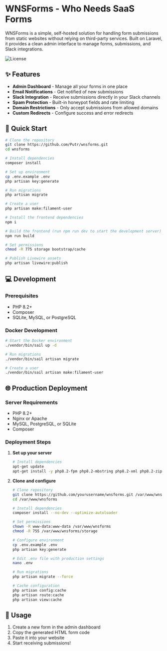 # WNSForms - Who Needs SaaS Forms

WNSForms is a simple, self-hosted solution for handling form submissions from static websites without relying on third-party services. Built on Laravel, it provides a clean admin interface to manage forms, submissions, and Slack integrations.

![License](https://img.shields.io/badge/license-MIT-green)

## ✨ Features

- **Admin Dashboard** - Manage all your forms in one place
- **Email Notifications** - Get notified of new submissions
- **Slack Integration** - Receive submissions directly in your Slack channels
- **Spam Protection** - Built-in honeypot fields and rate limiting
- **Domain Restrictions** - Only accept submissions from allowed domains
- **Custom Redirects** - Configure success and error redirects

## 🚀 Quick Start

```bash
# Clone the repository
git clone https://github.com/Putr/wnsforms.git
cd wnsforms

# Install dependencies
composer install

# Set up environment
cp .env.example .env
php artisan key:generate

# Run migrations
php artisan migrate

# Create a user
php artisan make:filament-user

# Install the frontend dependencies
npm i

# Build the frontend (run npm run dev to start the development server)
npm run build

# Set permissions
chmod -R 775 storage bootstrap/cache

# Publish Livewire assets
php artisan livewire:publish

```

## 💻 Development

### Prerequisites

- PHP 8.2+
- Composer
- SQLite, MySQL, or PostgreSQL

### Docker Development

```bash
# Start the Docker environment
./vendor/bin/sail up -d

# Run migrations
./vendor/bin/sail artisan migrate

# Create a user
./vendor/bin/sail artisan make:filament-user
```

## 🌐 Production Deployment

### Server Requirements

- PHP 8.2+
- Nginx or Apache
- MySQL, PostgreSQL, or SQLite
- Composer

### Deployment Steps

1. **Set up your server**

   ```bash
   # Install dependencies
   apt-get update
   apt-get install -y php8.2-fpm php8.2-mbstring php8.2-xml php8.2-zip php8.2-mysql nginx
   ```

2. **Clone and configure**

   ```bash
   # Clone repository
   git clone https://github.com/yourusername/wnsforms.git /var/www/wnsforms
   cd /var/www/wnsforms
   
   # Install dependencies
   composer install --no-dev --optimize-autoloader
   
   # Set permissions
   chown -R www-data:www-data /var/www/wnsforms
   chmod -R 755 /var/www/wnsforms/storage
   
   # Configure environment
   cp .env.example .env
   php artisan key:generate
   
   # Edit .env file with production settings
   nano .env
   
   # Run migrations
   php artisan migrate --force
   
   # Cache configuration
   php artisan config:cache
   php artisan route:cache
   php artisan view:cache
   ```

## 📝 Usage

1. Create a new form in the admin dashboard
2. Copy the generated HTML form code
3. Paste it into your website
4. Start receiving submissions!
